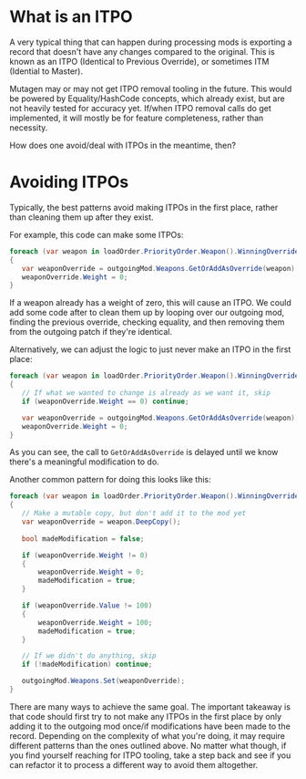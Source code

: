 # What is an ITPO
A very typical thing that can happen during processing mods is exporting a record that doesn't have any changes compared to the original.  This is known as an ITPO (Identical to Previous Override), or sometimes ITM (Idential to Master).

Mutagen may or may not get ITPO removal tooling in the future.  This would be powered by Equality/HashCode concepts, which already exist, but are not heavily tested for accuracy yet.  If/when ITPO removal calls do get implemented, it will mostly be for feature completeness, rather than necessity.

How does one avoid/deal with ITPOs in the meantime, then?

# Avoiding ITPOs

Typically, the best patterns avoid making ITPOs in the first place, rather than cleaning them up after they exist.

For example, this code can make some ITPOs:
```cs
foreach (var weapon in loadOrder.PriorityOrder.Weapon().WinningOverrides())
{
   var weaponOverride = outgoingMod.Weapons.GetOrAddAsOverride(weapon);
   weaponOverride.Weight = 0;
}
```
If a weapon already has a weight of zero, this will cause an ITPO.  We could add some code after to clean them up by looping over our outgoing mod, finding the previous override, checking equality, and then removing them from the outgoing patch if they're identical.

Alternatively, we can adjust the logic to just never make an ITPO in the first place:
```cs
foreach (var weapon in loadOrder.PriorityOrder.Weapon().WinningOverrides())
{
   // If what we wanted to change is already as we want it, skip
   if (weaponOverride.Weight == 0) continue;

   var weaponOverride = outgoingMod.Weapons.GetOrAddAsOverride(weapon);
   weaponOverride.Weight = 0;
}
```
As you can see, the call to `GetOrAddAsOverride` is delayed until we know there's a meaningful modification to do.

Another common pattern for doing this looks like this:
```cs
foreach (var weapon in loadOrder.PriorityOrder.Weapon().WinningOverrides())
{
   // Make a mutable copy, but don't add it to the mod yet
   var weaponOverride = weapon.DeepCopy();
   
   bool madeModification = false;

   if (weaponOverride.Weight != 0)
   {
       weaponOverride.Weight = 0;
       madeModification = true;
   }

   if (weaponOverride.Value != 100)
   {
       weaponOverride.Weight = 100;
       madeModification = true;
   }

   // If we didn't do anything, skip
   if (!madeModification) continue;

   outgoingMod.Weapons.Set(weaponOverride);
}
```

There are many ways to achieve the same goal.  The important takeaway is that code should first try to not make any ITPOs in the first place by only adding it to the outgoing mod once/if modifications have been made to the record.  Depending on the complexity of what you're doing, it may require different patterns than the ones outlined above.  No matter what though, if you find yourself reaching for ITPO tooling, take a step back and see if you can refactor it to process a different way to avoid them altogether.